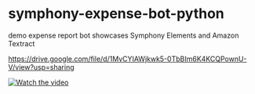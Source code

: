 # symphony-expense-bot-python
demo expense report bot showcases Symphony Elements and Amazon Textract

https://drive.google.com/file/d/1MvCYIAWjkwk5-0TbBIm6K4KCQPownU-V/view?usp=sharing

[![Watch the video](https://i.imgur.com/vKb2F1B.png)](https://drive.google.com/file/d/1MvCYIAWjkwk5-0TbBIm6K4KCQPownU-V/view?usp=sharing)
